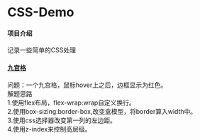 # CSS-Demo

#### 项目介绍
记录一些简单的CSS处理

#### [九宫格](https://gitee.com/LuckyFBB/CSS-Demo/tree/master/nine-grid)  
问题：一个九宫格，鼠标hover上之后，边框显示为红色。  
解题思路  
1.使用flex布局，flex-wrap:wrap自定义换行。  
2.使用box-sizing:border-box,改变盒模型，将border算入width中。  
3.使用css选择器改变第一列的左边距。  
4.使用z-index来控制高层级。